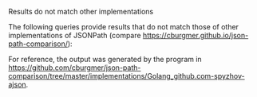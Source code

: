 Results do not match other implementations

The following queries provide results that do not match those of other implementations of JSONPath
(compare https://cburgmer.github.io/json-path-comparison/):


For reference, the output was generated by the program in https://github.com/cburgmer/json-path-comparison/tree/master/implementations/Golang_github.com-spyzhov-ajson.

